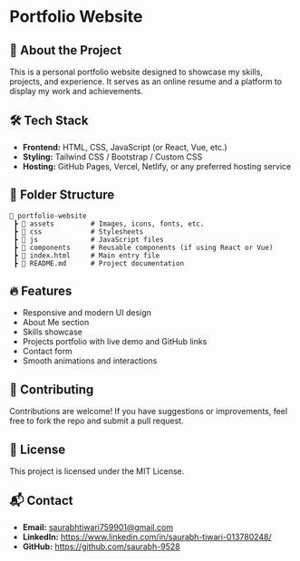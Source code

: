 # Portfolio Website

## 🚀 About the Project
This is a personal portfolio website designed to showcase my skills, projects, and experience. It serves as an online resume and a platform to display my work and achievements.

## 🛠 Tech Stack
- **Frontend:** HTML, CSS, JavaScript (or React, Vue, etc.)
- **Styling:** Tailwind CSS / Bootstrap / Custom CSS
- **Hosting:** GitHub Pages, Vercel, Netlify, or any preferred hosting service

## 📂 Folder Structure
```
📁 portfolio-website
 ┣ 📁 assets         # Images, icons, fonts, etc.
 ┣ 📁 css            # Stylesheets
 ┣ 📁 js             # JavaScript files
 ┣ 📁 components     # Reusable components (if using React or Vue)
 ┣ 📄 index.html     # Main entry file
 ┣ 📄 README.md      # Project documentation
```

## 🔥 Features
- Responsive and modern UI design
- About Me section
- Skills showcase
- Projects portfolio with live demo and GitHub links
- Contact form
- Smooth animations and interactions

## 🤝 Contributing
Contributions are welcome! If you have suggestions or improvements, feel free to fork the repo and submit a pull request.

## 📜 License
This project is licensed under the MIT License.

## 📬 Contact
- **Email:** saurabhtiwari759901@gmail.com
- **LinkedIn:** https://www.linkedin.com/in/saurabh-tiwari-013780248/
- **GitHub:** https://github.com/saurabh-9528

